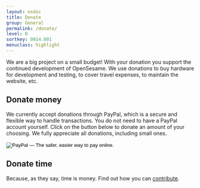 ```yaml
---
layout: osdoc
title: Donate
group: General
permalink: /donate/
level: 0
sortkey: 0014.001
menuclass: highlight
---
```


We are a big project on a small budget! With your donation you support the continued development of OpenSesame. We use donations to buy hardware for development and testing, to cover travel expenses, to maintain the website, etc.

Donate money
------------

We currently accept donations through PayPal, which is a secure and flexible way to handle transactions. You do not need to have a PayPal account yourself. Click on the button below to donate an amount of your choosing. We fully appreciate all donations, including small ones.

<div class='no-img-border'>

<form action="https://www.paypal.com/cgi-bin/webscr" method="post" class="PayPal">
<input type="hidden" name="cmd" value="_s-xclick">
<input type="hidden" name="hosted_button_id" value="DNFH3KT5M796N">
<input type="image" src="https://www.paypalobjects.com/en_US/GB/i/btn/btn_donateCC_LG.gif" mce_src="https://www.paypalobjects.com/en_US/GB/i/btn/btn_donateCC_LG.gif" border="0" name="submit" alt="PayPal — The safer, easier way to pay online.">
<img alt="" border="0" src="https://www.paypalobjects.com/nl_NL/i/scr/pixel.gif" mce_src="https://www.paypalobjects.com/nl_NL/i/scr/pixel.gif" width="1" height="1"></form>

</div>

Donate time
-----------

Because, as they say, time is money. Find out how you can [contribute][].

[contribute]: /contribute/how
